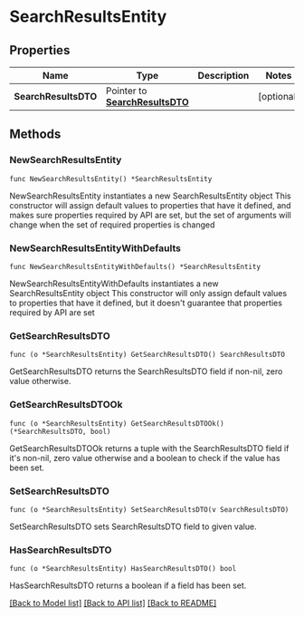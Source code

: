# SearchResultsEntity

## Properties

Name | Type | Description | Notes
------------ | ------------- | ------------- | -------------
**SearchResultsDTO** | Pointer to [**SearchResultsDTO**](SearchResultsDTO.md) |  | [optional] 

## Methods

### NewSearchResultsEntity

`func NewSearchResultsEntity() *SearchResultsEntity`

NewSearchResultsEntity instantiates a new SearchResultsEntity object
This constructor will assign default values to properties that have it defined,
and makes sure properties required by API are set, but the set of arguments
will change when the set of required properties is changed

### NewSearchResultsEntityWithDefaults

`func NewSearchResultsEntityWithDefaults() *SearchResultsEntity`

NewSearchResultsEntityWithDefaults instantiates a new SearchResultsEntity object
This constructor will only assign default values to properties that have it defined,
but it doesn't guarantee that properties required by API are set

### GetSearchResultsDTO

`func (o *SearchResultsEntity) GetSearchResultsDTO() SearchResultsDTO`

GetSearchResultsDTO returns the SearchResultsDTO field if non-nil, zero value otherwise.

### GetSearchResultsDTOOk

`func (o *SearchResultsEntity) GetSearchResultsDTOOk() (*SearchResultsDTO, bool)`

GetSearchResultsDTOOk returns a tuple with the SearchResultsDTO field if it's non-nil, zero value otherwise
and a boolean to check if the value has been set.

### SetSearchResultsDTO

`func (o *SearchResultsEntity) SetSearchResultsDTO(v SearchResultsDTO)`

SetSearchResultsDTO sets SearchResultsDTO field to given value.

### HasSearchResultsDTO

`func (o *SearchResultsEntity) HasSearchResultsDTO() bool`

HasSearchResultsDTO returns a boolean if a field has been set.


[[Back to Model list]](../README.md#documentation-for-models) [[Back to API list]](../README.md#documentation-for-api-endpoints) [[Back to README]](../README.md)


